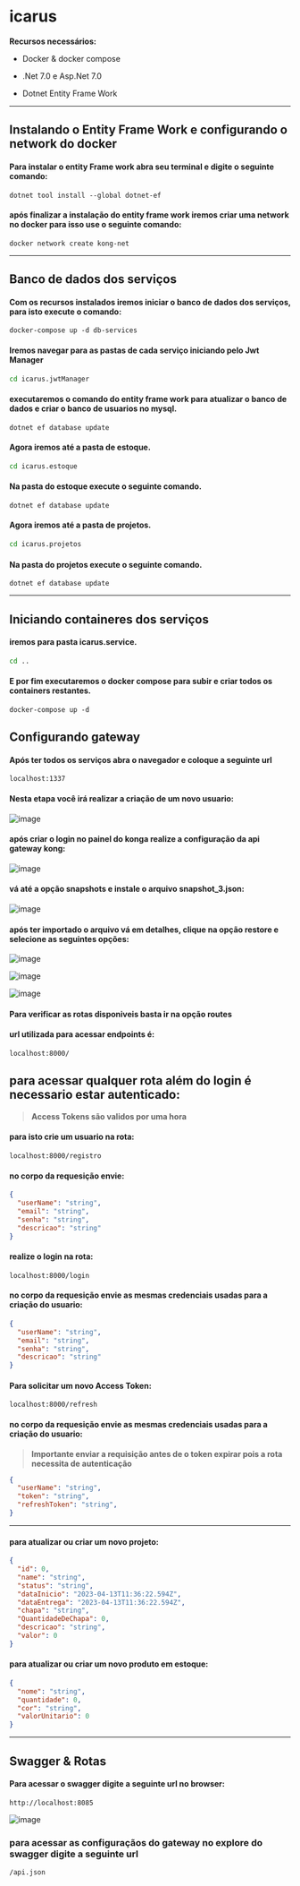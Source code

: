 # icarus

**Recursos necessários:**
* Docker & docker compose
- .Net 7.0 e Asp.Net 7.0
* Dotnet Entity Frame Work

---
## Instalando o Entity Frame Work e configurando o network do docker

#### Para instalar o entity Frame work abra seu terminal e digite o seguinte comando:

``` dotnet
dotnet tool install --global dotnet-ef
```
#### após finalizar a instalação do entity frame work iremos criar uma network no docker para isso use o seguinte comando:

```
docker network create kong-net
``` 

---

## Banco de dados dos serviços
#### Com os recursos instalados iremos iniciar o banco de dados dos serviços, para isto execute o comando:

``` docker
docker-compose up -d db-services
```
#### Iremos navegar para as pastas de cada serviço iniciando pelo Jwt Manager

``` bash
cd icarus.jwtManager
```

#### executaremos o comando do entity frame work para atualizar o banco de dados e criar o banco de usuarios no mysql.

``` dotnet
dotnet ef database update 
```

#### Agora iremos até a pasta de estoque.

``` bash
cd icarus.estoque
```

#### Na pasta do estoque execute o seguinte comando.

``` dotnet
dotnet ef database update 
```

#### Agora iremos até a pasta de projetos.

``` bash
cd icarus.projetos
```

#### Na pasta do projetos execute o seguinte comando.

``` dotnet
dotnet ef database update 
```

---
## Iniciando containeres dos serviços 

#### iremos para pasta icarus.service.
``` bash
cd ..
```
#### E por fim executaremos o docker compose para subir e criar todos os containers restantes.
```
docker-compose up -d 
``` 

## Configurando gateway

#### Após ter todos os serviços abra o navegador e coloque a seguinte url

```
localhost:1337
```
#### Nesta etapa você irá realizar a criação de um novo usuario:
![image](https://user-images.githubusercontent.com/108486349/234555055-d6f8f771-0c3c-4f1b-b866-400bfc2efbe5.png)

#### após criar o login no painel do konga realize a configuração da api gateway kong:
![image](https://user-images.githubusercontent.com/108486349/234555609-3e5fd848-2c50-4ac9-97d2-bb3ca01efcf7.png)

#### vá até a opção **snapshots** e instale o arquivo **snapshot_3.json:**
![image](https://user-images.githubusercontent.com/108486349/234556088-54b1c3c4-8bd1-4cda-b03c-1880a0f6f0ee.png)

#### após ter importado o arquivo vá em detalhes, clique na opção restore e selecione as seguintes opções:
![image](https://user-images.githubusercontent.com/108486349/234556253-a22a84bc-d7c1-45a0-804a-2864d4e674fd.png)

![image](https://user-images.githubusercontent.com/108486349/234556449-15f915a3-f3bb-48a1-95f4-36179d2ac575.png)

![image](https://user-images.githubusercontent.com/108486349/234556772-fd3e29be-047b-4ea4-b0fb-804b6318742d.png)

#### Para verificar as rotas disponiveis basta ir na opção routes

#### url utilizada para acessar endpoints é:

``` 
localhost:8000/
``` 

## para acessar qualquer rota além do login é necessario estar autenticado:
> **Access Tokens são validos por uma hora**
#### para isto crie um usuario  na rota:

``` 
localhost:8000/registro
``` 
####  no corpo da requesição envie:

``` json 
{
  "userName": "string",
  "email": "string",
  "senha": "string",
  "descricao": "string"
}
``` 

#### realize o login na rota:

``` 
localhost:8000/login
``` 
#### no corpo da requesição envie as mesmas credenciais usadas para a criação do usuario:

``` json 
{
  "userName": "string",
  "email": "string",
  "senha": "string",
  "descricao": "string"
}
``` 
#### Para solicitar um novo Access Token:

``` 
localhost:8000/refresh
``` 
#### no corpo da requesição envie as mesmas credenciais usadas para a criação do usuario:
> **Importante enviar a requisição antes de o token expirar pois a rota necessita de autenticação**
``` json 
{
  "userName": "string",
  "token": "string",
  "refreshToken": "string",
}
``` 
--- 
#### para atualizar ou criar um novo projeto:

``` json 
{
  "id": 0,
  "name": "string",
  "status": "string",
  "dataInicio": "2023-04-13T11:36:22.594Z",
  "dataEntrega": "2023-04-13T11:36:22.594Z",
  "chapa": "string",
  "QuantidadeDeChapa": 0,
  "descricao": "string",
  "valor": 0
}
``` 


#### para atualizar ou criar um novo produto em estoque:

``` json 
{
  "nome": "string",
  "quantidade": 0,
  "cor": "string",
  "valorUnitario": 0
}
``` 
----

## Swagger & Rotas
#### Para acessar o swagger digite a seguinte url no browser:
```
http://localhost:8085
```
![image](https://user-images.githubusercontent.com/108486349/235678436-33b01ab0-a161-42cb-8f0b-d94c90a39daa.png)

### para acessar as configuraçãos do gateway no explore do swagger digite a seguinte url

```
/api.json
```
